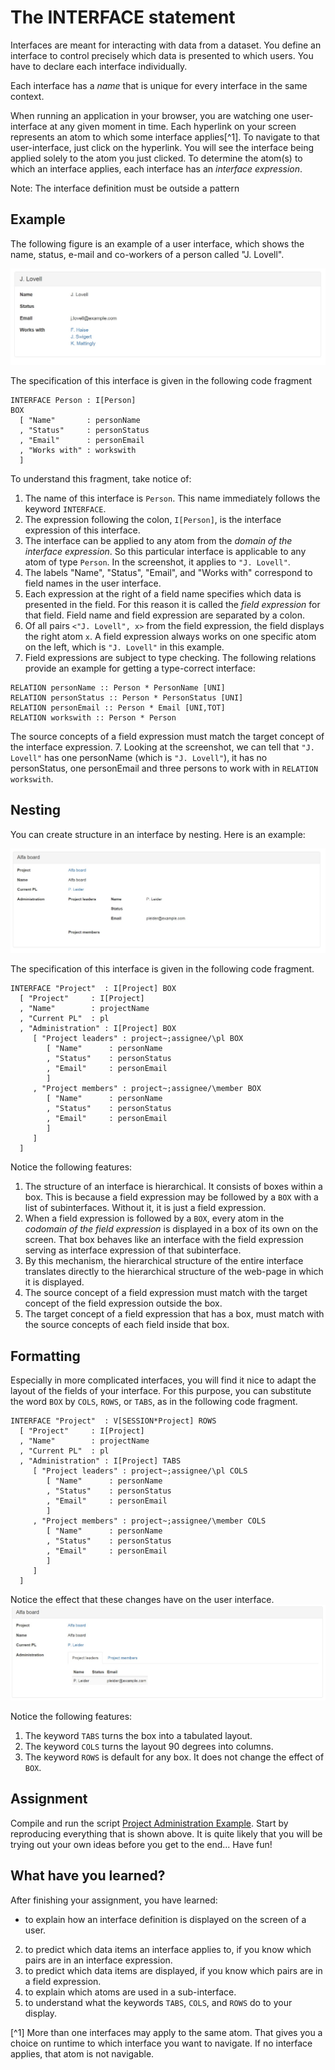 # The INTERFACE statement

Interfaces are meant for interacting with data from a dataset. You define an interface to control precisely which data is presented to which users. You have to declare each interface individually.

Each interface has a _name_ that is unique for every interface in the same context.

When running an application in your browser, you are watching one user-interface at any given moment in time. Each hyperlink on your screen represents an atom to which some interface applies[^1]. To navigate to that user-interface, just click on the hyperlink. You will see the interface being applied solely to the atom you just clicked. To determine the atom\(s\) to which an interface applies, each interface has an _interface expression_.

Note: The interface definition must be outside a pattern


## Example

The following figure is an example of a user interface, which shows the name, status, e-mail and co-workers of a person called "J. Lovell".

![Interface of &quot;J. Lovell&quot;](https://github.com/AmpersandTarski/documentation/blob/master/Figures/InterfaceLovellRaw.jpg?raw=true "Example of a user interface")

The specification of this interface is given in the following code fragment

```ampersand
INTERFACE Person : I[Person]
BOX
  [ "Name"       : personName
  , "Status"     : personStatus
  , "Email"      : personEmail
  , "Works with" : workswith 
  ]
```

To understand this fragment, take notice of:

1. The name of this interface is `Person`. This name immediately follows the keyword `INTERFACE`.
2. The expression following the colon, `I[Person]`, is the interface expression of this interface.
2. The interface can be applied to any atom from the _domain of the interface expression_. So this particular interface is applicable to any atom of type `Person`. In the screenshot, it applies to `"J. Lovell"`.
4. The labels "Name", "Status", "Email", and "Works with" correspond to field names in the user interface.  
5. Each expression at the right of a field name specifies which data is presented in the field. For this reason it is called the _field expression_ for that field. Field name and field expression are separated by a colon.
5. Of all pairs `<"J. Lovell", x>` from the field expression, the field displays the right atom `x`. A field expression always works on one specific atom on the left, which is `"J. Lovell"` in this example.
6. Field expressions are subject to type checking. The following relations provide an example for getting a type-correct interface:
```
RELATION personName :: Person * PersonName [UNI]
RELATION personStatus :: Person * PersonStatus [UNI]
RELATION personEmail :: Person * Email [UNI,TOT]
RELATION workswith :: Person * Person
```
The source concepts of a field expression must match the target concept of the interface expression.
7. Looking at the screenshot, we can tell that `"J. Lovell"` has one personName (which is `"J. Lovell"`), it has no personStatus, one personEmail and three persons to work with in `RELATION workswith`.



## Nesting

You can create structure in an interface by nesting. Here is an example:

![Interface of project &quot;Alpha Board&quot;](https://github.com/AmpersandTarski/documentation/blob/master/Figures/InterfaceAlphaBoardNested.jpg?raw=true "Example of a nested user interface")

The specification of this interface is given in the following code fragment.

```ampersand
INTERFACE "Project"  : I[Project] BOX
  [ "Project"     : I[Project]
  , "Name"        : projectName
  , "Current PL"  : pl
  , "Administration" : I[Project] BOX
     [ "Project leaders" : project~;assignee/\pl BOX
        [ "Name"      : personName
        , "Status"    : personStatus
        , "Email"     : personEmail
        ]
     , "Project members" : project~;assignee/\member BOX
        [ "Name"      : personName
        , "Status"    : personStatus
        , "Email"     : personEmail
        ]
     ]
  ]
```

Notice the following features:  
1. The structure of an interface is hierarchical. It consists of boxes within a box. This is because a field expression may be followed by a `BOX` with a list of subinterfaces. Without it, it is just a field expression.
2. When a field expression is followed by a `BOX`, every atom in the _codomain of the field expression_ is displayed in a box of its own on the screen. That box behaves like an interface with the field expression serving as interface expression of that subinterface.
3. By this mechanism, the hierarchical structure of the entire interface translates directly to the hierarchical structure of the web-page in which it is displayed. 
4. The source concept of a field expression must match with the target concept of the field expression outside the box.  
5. The target concept of a field expression that has a box, must match with the source concepts of each field inside that box.

## Formatting

Especially in more complicated interfaces, you will find it nice to adapt the layout of the fields of your interface. For this purpose, you can substitute the word `BOX` by `COLS`, `ROWS`, or `TABS`, as in the following code fragment.

```ampersand
INTERFACE "Project"  : V[SESSION*Project] ROWS
  [ "Project"     : I[Project]
  , "Name"        : projectName
  , "Current PL"  : pl
  , "Administration" : I[Project] TABS
     [ "Project leaders" : project~;assignee/\pl COLS
        [ "Name"      : personName
        , "Status"    : personStatus
        , "Email"     : personEmail
        ]
     , "Project members" : project~;assignee/\member COLS
        [ "Name"      : personName
        , "Status"    : personStatus
        , "Email"     : personEmail
        ]
     ]
  ]
```

Notice the effect that these changes have on the user interface.  
![Interface of project &quot;Alpha Board&quot;](https://github.com/AmpersandTarski/documentation/blob/master/Figures/InterfaceAlphaBoardFormatted.jpg?raw=true "Example of formatting by COLS, ROWS, or TABS")

Notice the following features:  
1. The keyword `TABS` turns the box into a tabulated layout.  
2. The keyword `COLS` turns the layout 90 degrees into columns.  
3. The keyword `ROWS` is default for any box. It does not change the effect of `BOX`.

## Assignment

Compile and run the script [Project Administration Example](https://github.com/AmpersandTarski/ampersand-models/tree/master/Examples/ProjectAdministration "from AmpersandTarski/ampersand-models"). Start by reproducing everything that is shown above. It is quite likely that you will be trying out your own ideas before you get to the end... Have fun!

## What have you learned?
After finishing your assignment, you have learned:

- to explain how an interface definition is displayed on the screen of a user.
2. to predict which data items an interface applies to, if you know which pairs are in an interface expression.
3. to predict which data items are displayed, if you know which pairs are in a field expression.
4. to explain which atoms are used in a sub-interface.
5. to understand what the keywords `TABS`, `COLS`, and `ROWS` do to your display.

[^1] More than one interfaces may apply to the same atom. That gives you a choice on runtime to which interface you want to navigate. If no interface applies, that atom is not navigable.

